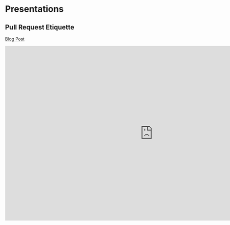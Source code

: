# Presentations

## Pull Request Etiquette

[Blog Post]()

<iframe src="https://docs.google.com/presentation/d/e/2PACX-1vTeLpr7Xi3unrC6KJORNeksohfH_-LTUT-S72IoZ_O0RCU_kGOTCPMYiOntstrmV50MqfO1Sg2Tm8vq/embed?start=true&loop=false&delayms=15000" frameborder="0" width="960" height="569" allowfullscreen="true" mozallowfullscreen="true" webkitallowfullscreen="true"></iframe>
